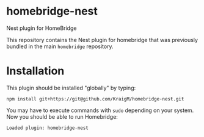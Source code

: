 # homebridge-nest
Nest plugin for HomeBridge

This repository contains the Nest plugin for homebridge that was previously bundled in the main `homebridge` repository. 

# Installation

This plugin should be installed "globally" by typing:


    npm install git+https://git@github.com/KraigM/homebridge-nest.git

You may have to execute commands with `sudo` depending on your system. Now you should be able to run Homebridge:

    Loaded plugin: homebridge-nest
